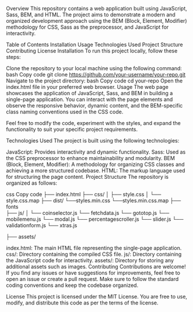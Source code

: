 Overview
This repository contains a web application built using JavaScript, Sass, BEM, and HTML. The project aims to demonstrate a modern and organized development approach using the BEM (Block, Element, Modifier) methodology for CSS, Sass as the preprocessor, and JavaScript for interactivity.

Table of Contents
Installation
Usage
Technologies Used
Project Structure
Contributing
License
Installation
To run this project locally, follow these steps:

Clone the repository to your local machine using the following command:
bash
Copy code
git clone https://github.com/your-username/your-repo.git
Navigate to the project directory:
bash
Copy code
cd your-repo
Open the index.html file in your preferred web browser.
Usage
The web page showcases the application of JavaScript, Sass, and BEM in building a single-page application. You can interact with the page elements and observe the responsive behavior, dynamic content, and the BEM-specific class naming conventions used in the CSS code.

Feel free to modify the code, experiment with the styles, and expand the functionality to suit your specific project requirements.

Technologies Used
The project is built using the following technologies:

JavaScript: Provides interactivity and dynamic functionality.
Sass: Used as the CSS preprocessor to enhance maintainability and modularity.
BEM (Block, Element, Modifier): A methodology for organizing CSS classes and achieving a more structured codebase.
HTML: The markup language used for structuring the page content.
Project Structure
The repository is organized as follows:

css
Copy code
├── index.html
├── css/
│   ├── style.css
│   └── style.css.map
├── dist/
    └──styles.min.css
    └──styles.min.css.map
├── fonts    
├── js/
│   └── coinselector.js
    └── fetchdata.js
    └── gototop.js
    └── mobilemenu.js
    └── modal.js
    └── percentagescroller.js
    └── slider.js
    └── validationform.js
    └── xtras.js

├── assets/


index.html: The main HTML file representing the single-page application.
css/: Directory containing the compiled CSS file.
js/: Directory containing the JavaScript code for interactivity.
assets/: Directory for storing any additional assets such as images.
Contributing
Contributions are welcome! If you find any issues or have suggestions for improvements, feel free to open an issue or create a pull request. Make sure to follow the standard coding conventions and keep the codebase organized.

License
This project is licensed under the MIT License. You are free to use, modify, and distribute this code as per the terms of the license.
